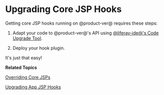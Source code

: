 # Upgrading Core JSP Hooks [](id=upgrading-core-jsp-hooks)

Getting core JSP hooks running on @product-ver@ requires these steps:

1.  Adapt your code to @product-ver@'s API using
    [@liferay-ide@'s Code Upgrade Tool](/develop/tutorials/-/knowledge_base/7-0/adapting-to-liferay-7s-api-with-the-code-upgrade-tool). 

2.  Deploy your hook plugin. 

It's just that easy!

**Related Topics**

[Overriding Core JSPs](/develop/tutorials/-/knowledge_base/7-0/overriding-core-jsps)

[Upgrading App JSP Hooks](/develop/tutorials/-/knowledge_base/7-0/upgrading-app-jsp-hook-plugins)
